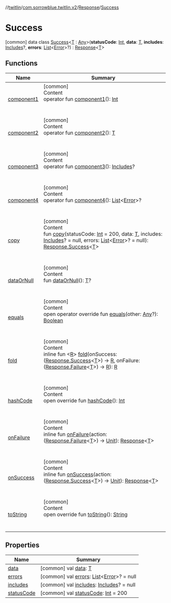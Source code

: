 //[twitlin](../../../index.md)/[com.sorrowblue.twitlin.v2](../../index.md)/[Response](../index.md)/[Success](index.md)



# Success  
 [common] data class [Success](index.md)<[T](index.md) : [Any](https://kotlinlang.org/api/latest/jvm/stdlib/kotlin/-any/index.html)>(**statusCode**: [Int](https://kotlinlang.org/api/latest/jvm/stdlib/kotlin/-int/index.html), **data**: [T](index.md), **includes**: [Includes](../../-includes/index.md)?, **errors**: [List](https://kotlinlang.org/api/latest/jvm/stdlib/kotlin.collections/-list/index.html)<[Error](../../-error/index.md)>?) : [Response](../index.md)<[T](index.md)>    


## Functions  
  
|  Name|  Summary| 
|---|---|
| <a name="com.sorrowblue.twitlin.v2/Response.Success/component1/#/PointingToDeclaration/"></a>[component1](component1.md)| <a name="com.sorrowblue.twitlin.v2/Response.Success/component1/#/PointingToDeclaration/"></a>[common]  <br>Content  <br>operator fun [component1](component1.md)(): [Int](https://kotlinlang.org/api/latest/jvm/stdlib/kotlin/-int/index.html)  <br><br><br>
| <a name="com.sorrowblue.twitlin.v2/Response.Success/component2/#/PointingToDeclaration/"></a>[component2](component2.md)| <a name="com.sorrowblue.twitlin.v2/Response.Success/component2/#/PointingToDeclaration/"></a>[common]  <br>Content  <br>operator fun [component2](component2.md)(): [T](index.md)  <br><br><br>
| <a name="com.sorrowblue.twitlin.v2/Response.Success/component3/#/PointingToDeclaration/"></a>[component3](component3.md)| <a name="com.sorrowblue.twitlin.v2/Response.Success/component3/#/PointingToDeclaration/"></a>[common]  <br>Content  <br>operator fun [component3](component3.md)(): [Includes](../../-includes/index.md)?  <br><br><br>
| <a name="com.sorrowblue.twitlin.v2/Response.Success/component4/#/PointingToDeclaration/"></a>[component4](component4.md)| <a name="com.sorrowblue.twitlin.v2/Response.Success/component4/#/PointingToDeclaration/"></a>[common]  <br>Content  <br>operator fun [component4](component4.md)(): [List](https://kotlinlang.org/api/latest/jvm/stdlib/kotlin.collections/-list/index.html)<[Error](../../-error/index.md)>?  <br><br><br>
| <a name="com.sorrowblue.twitlin.v2/Response.Success/copy/#kotlin.Int#TypeParam(bounds=[kotlin.Any])#com.sorrowblue.twitlin.v2.Includes?#kotlin.collections.List[com.sorrowblue.twitlin.v2.Error]?/PointingToDeclaration/"></a>[copy](copy.md)| <a name="com.sorrowblue.twitlin.v2/Response.Success/copy/#kotlin.Int#TypeParam(bounds=[kotlin.Any])#com.sorrowblue.twitlin.v2.Includes?#kotlin.collections.List[com.sorrowblue.twitlin.v2.Error]?/PointingToDeclaration/"></a>[common]  <br>Content  <br>fun [copy](copy.md)(statusCode: [Int](https://kotlinlang.org/api/latest/jvm/stdlib/kotlin/-int/index.html) = 200, data: [T](index.md), includes: [Includes](../../-includes/index.md)? = null, errors: [List](https://kotlinlang.org/api/latest/jvm/stdlib/kotlin.collections/-list/index.html)<[Error](../../-error/index.md)>? = null): [Response.Success](index.md)<[T](index.md)>  <br><br><br>
| <a name="com.sorrowblue.twitlin.v2/Response/dataOrNull/#/PointingToDeclaration/"></a>[dataOrNull](../data-or-null.md)| <a name="com.sorrowblue.twitlin.v2/Response/dataOrNull/#/PointingToDeclaration/"></a>[common]  <br>Content  <br>fun [dataOrNull](../data-or-null.md)(): [T](index.md)?  <br><br><br>
| <a name="kotlin/Any/equals/#kotlin.Any?/PointingToDeclaration/"></a>[equals](../../../com.sorrowblue.twitlin.v2.users/-users-api/-expansion/-companion/index.md#%5Bkotlin%2FAny%2Fequals%2F%23kotlin.Any%3F%2FPointingToDeclaration%2F%5D%2FFunctions%2F1930806739)| <a name="kotlin/Any/equals/#kotlin.Any?/PointingToDeclaration/"></a>[common]  <br>Content  <br>open operator override fun [equals](../../../com.sorrowblue.twitlin.v2.users/-users-api/-expansion/-companion/index.md#%5Bkotlin%2FAny%2Fequals%2F%23kotlin.Any%3F%2FPointingToDeclaration%2F%5D%2FFunctions%2F1930806739)(other: [Any](https://kotlinlang.org/api/latest/jvm/stdlib/kotlin/-any/index.html)?): [Boolean](https://kotlinlang.org/api/latest/jvm/stdlib/kotlin/-boolean/index.html)  <br><br><br>
| <a name="com.sorrowblue.twitlin.v2/Response/fold/#kotlin.Function1[com.sorrowblue.twitlin.v2.Response.Success[TypeParam(bounds=[kotlin.Any])],TypeParam(bounds=[kotlin.Any?])]#kotlin.Function1[com.sorrowblue.twitlin.v2.Response.Failure[TypeParam(bounds=[kotlin.Any])],TypeParam(bounds=[kotlin.Any?])]/PointingToDeclaration/"></a>[fold](../fold.md)| <a name="com.sorrowblue.twitlin.v2/Response/fold/#kotlin.Function1[com.sorrowblue.twitlin.v2.Response.Success[TypeParam(bounds=[kotlin.Any])],TypeParam(bounds=[kotlin.Any?])]#kotlin.Function1[com.sorrowblue.twitlin.v2.Response.Failure[TypeParam(bounds=[kotlin.Any])],TypeParam(bounds=[kotlin.Any?])]/PointingToDeclaration/"></a>[common]  <br>Content  <br>inline fun <[R](../fold.md)> [fold](../fold.md)(onSuccess: ([Response.Success](index.md)<[T](index.md)>) -> [R](../fold.md), onFailure: ([Response.Failure](../-failure/index.md)<[T](index.md)>) -> [R](../fold.md)): [R](../fold.md)  <br><br><br>
| <a name="kotlin/Any/hashCode/#/PointingToDeclaration/"></a>[hashCode](../../../com.sorrowblue.twitlin.v2.users/-users-api/-expansion/-companion/index.md#%5Bkotlin%2FAny%2FhashCode%2F%23%2FPointingToDeclaration%2F%5D%2FFunctions%2F1930806739)| <a name="kotlin/Any/hashCode/#/PointingToDeclaration/"></a>[common]  <br>Content  <br>open override fun [hashCode](../../../com.sorrowblue.twitlin.v2.users/-users-api/-expansion/-companion/index.md#%5Bkotlin%2FAny%2FhashCode%2F%23%2FPointingToDeclaration%2F%5D%2FFunctions%2F1930806739)(): [Int](https://kotlinlang.org/api/latest/jvm/stdlib/kotlin/-int/index.html)  <br><br><br>
| <a name="com.sorrowblue.twitlin.v2/Response/onFailure/#kotlin.Function1[com.sorrowblue.twitlin.v2.Response.Failure[TypeParam(bounds=[kotlin.Any])],kotlin.Unit]/PointingToDeclaration/"></a>[onFailure](../on-failure.md)| <a name="com.sorrowblue.twitlin.v2/Response/onFailure/#kotlin.Function1[com.sorrowblue.twitlin.v2.Response.Failure[TypeParam(bounds=[kotlin.Any])],kotlin.Unit]/PointingToDeclaration/"></a>[common]  <br>Content  <br>inline fun [onFailure](../on-failure.md)(action: ([Response.Failure](../-failure/index.md)<[T](index.md)>) -> [Unit](https://kotlinlang.org/api/latest/jvm/stdlib/kotlin/-unit/index.html)): [Response](../index.md)<[T](index.md)>  <br><br><br>
| <a name="com.sorrowblue.twitlin.v2/Response/onSuccess/#kotlin.Function1[com.sorrowblue.twitlin.v2.Response.Success[TypeParam(bounds=[kotlin.Any])],kotlin.Unit]/PointingToDeclaration/"></a>[onSuccess](../on-success.md)| <a name="com.sorrowblue.twitlin.v2/Response/onSuccess/#kotlin.Function1[com.sorrowblue.twitlin.v2.Response.Success[TypeParam(bounds=[kotlin.Any])],kotlin.Unit]/PointingToDeclaration/"></a>[common]  <br>Content  <br>inline fun [onSuccess](../on-success.md)(action: ([Response.Success](index.md)<[T](index.md)>) -> [Unit](https://kotlinlang.org/api/latest/jvm/stdlib/kotlin/-unit/index.html)): [Response](../index.md)<[T](index.md)>  <br><br><br>
| <a name="kotlin/Any/toString/#/PointingToDeclaration/"></a>[toString](../../../com.sorrowblue.twitlin.v2.users/-users-api/-expansion/-companion/index.md#%5Bkotlin%2FAny%2FtoString%2F%23%2FPointingToDeclaration%2F%5D%2FFunctions%2F1930806739)| <a name="kotlin/Any/toString/#/PointingToDeclaration/"></a>[common]  <br>Content  <br>open override fun [toString](../../../com.sorrowblue.twitlin.v2.users/-users-api/-expansion/-companion/index.md#%5Bkotlin%2FAny%2FtoString%2F%23%2FPointingToDeclaration%2F%5D%2FFunctions%2F1930806739)(): [String](https://kotlinlang.org/api/latest/jvm/stdlib/kotlin/-string/index.html)  <br><br><br>


## Properties  
  
|  Name|  Summary| 
|---|---|
| <a name="com.sorrowblue.twitlin.v2/Response.Success/data/#/PointingToDeclaration/"></a>[data](data.md)| <a name="com.sorrowblue.twitlin.v2/Response.Success/data/#/PointingToDeclaration/"></a> [common] val [data](data.md): [T](index.md)   <br>
| <a name="com.sorrowblue.twitlin.v2/Response.Success/errors/#/PointingToDeclaration/"></a>[errors](errors.md)| <a name="com.sorrowblue.twitlin.v2/Response.Success/errors/#/PointingToDeclaration/"></a> [common] val [errors](errors.md): [List](https://kotlinlang.org/api/latest/jvm/stdlib/kotlin.collections/-list/index.html)<[Error](../../-error/index.md)>? = null   <br>
| <a name="com.sorrowblue.twitlin.v2/Response.Success/includes/#/PointingToDeclaration/"></a>[includes](includes.md)| <a name="com.sorrowblue.twitlin.v2/Response.Success/includes/#/PointingToDeclaration/"></a> [common] val [includes](includes.md): [Includes](../../-includes/index.md)? = null   <br>
| <a name="com.sorrowblue.twitlin.v2/Response.Success/statusCode/#/PointingToDeclaration/"></a>[statusCode](status-code.md)| <a name="com.sorrowblue.twitlin.v2/Response.Success/statusCode/#/PointingToDeclaration/"></a> [common] val [statusCode](status-code.md): [Int](https://kotlinlang.org/api/latest/jvm/stdlib/kotlin/-int/index.html) = 200   <br>

